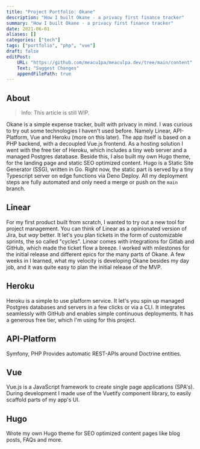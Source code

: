 ```yaml
---
title: "Project Portfolio: Okane"
description: "How I built Okane - a privacy first finance tracker"
summary: "How I built Okane - a privacy first finance tracker"
date: 2021-06-01
aliases: []
categories: ["tech"]
tags: ["portfolio", "php", "vue"]
draft: false
editPost:
    URL: "https://github.com/meacu1pa/meaculpa.dev/tree/main/content"
    Text: "Suggest Changes"
    appendFilePath: true
---
```


## About

> Info: This article is still WIP.

Okane is a simple expense tracker, built with privacy in mind. I was curious to try out some technologies I haven't used before. Namely Linear, API-Platform, Vue and Heroku (more on this later). The app itself is based on a PHP backend, with a decoupled Vue.js frontend. As a hosting solution I went with the free tier of Heroku, which includes a tiny web server and a managed Postgres database. Beside this, I also built my own Hugo theme, for the landing page and static SEO optimized content. Hugo is a Static Site Generator (SSG), written in Go. Right now, the static part is served by a tiny Typescript server on edge functions via Deno Deploy. All my deployment steps are fully automated and only need a merge or push on the `main` branch.

## Linear

For my first product built from scratch, I wanted to try out a new tool for project management. You can think of Linear as a opinionated version of Jira, but *way* better. It let's you plan tickets in the form of customizable sprints, the so called "cycles". Linear comes with integrations for Gitlab and GitHub, which made the ticket flow a breeze. I worked with milestones for the initial release and different epics for the many parts of Okane. A few weeks in I learned, what my velocity is developing Okane besides my day job, and it was quite easy to plan the initial release of the MVP.

## Heroku

Heroku is a simple to use platform service. It let's you spin up managed Postgres databases and servers in a few clicks or via a CLI. It integrates seamlessly with GitHub and enables simple continuous deployments. It has a generous free tier, which I'm using for this project.

## API-Platform

Symfony, PHP
Provides automatic REST-APIs around Doctrine entities.

## Vue

Vue.js is a JavaScript framework to create single page applications (SPA's). During development I made use of the Vuetify component library, to easily scaffold parts of my app's UI.

## Hugo

Wrote my own Hugo theme for SEO optimized content pages like blog posts, FAQs and more.
